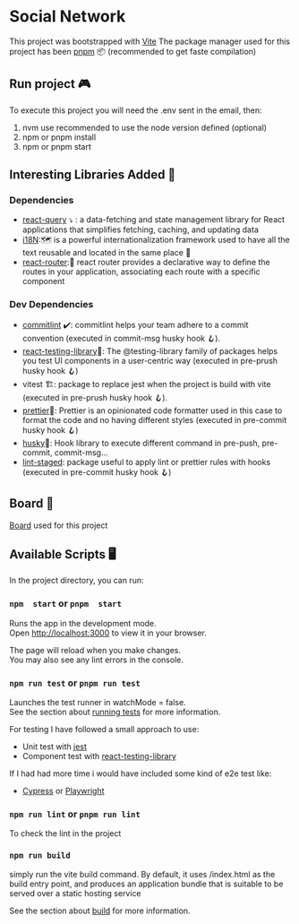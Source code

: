 # Social Network

This project was bootstrapped with [Vite](https://vitejs.dev/)
The package manager used for this project has been [pnpm]('https://pnpm.io/es/') 📦 (recommended to get faste compilation)

## Run project 🎮

To execute this project you will need the .env sent in the email, then:

1. nvm use recommended to use the node version defined (optional)
2. npm or pnpm install
3. npm or pnpm start

## Interesting Libraries Added 📘

### Dependencies

- [react-query](https://tanstack.com/query/v4/docs/react/overview) ⤵️ : a data-fetching and state management library for React applications that simplifies fetching, caching, and updating data
- [i18N](https://react.i18next.com/):🗺️ is a powerful internationalization framework used to have all the text reusable and located in the same place 📖
- [react-router](https://reactrouter.com/en/main):🚗 react router provides a declarative way to define the routes in your application, associating each route with a specific component

### Dev Dependencies

- [commitlint](https://commitlint.js.org/#/) ✔️: commitlint helps your team adhere to a commit convention (executed in commit-msg husky hook 🪝).
- [react-testing-library](https://testing-library.com/docs/react-testing-library/intro/)🐙: The @testing-library family of packages helps you test UI components in a user-centric way (executed in pre-prush husky hook 🪝)
- vitest 🏗️: package to replace jest when the project is build with vite (executed in pre-prush husky hook 🪝).
- [prettier](https://prettier.io/)🎨: Prettier is an opinionated code formatter used in this case to format the code and no having different styles (executed in pre-commit husky hook 🪝)
- [husky](https://github.com/typicode/husky)🐶: Hook library to execute different command in pre-push, pre-commit, commit-msg...
- [lint-staged](https://github.com/okonet/lint-staged): package useful to apply lint or prettier rules with hooks (executed in pre-commit husky hook 🪝)

## Board 🎫

[Board](https://github.com/users/ardguezsoc/projects/3) used for this project

## Available Scripts 🖥️

In the project directory, you can run:

### `npm  start` or `pnpm  start`

Runs the app in the development mode.\
Open [http://localhost:3000](http://localhost:3000) to view it in your browser.

The page will reload when you make changes.\
You may also see any lint errors in the console.

### `npm run test` or `pnpm run test`

Launches the test runner in watchMode = false.\
See the section about [running tests](https://vitest.dev/api/) for more information.

For testing I have followed a small approach to use:

- Unit test with [jest](https://jestjs.io/es-ES/)
- Component test with [react-testing-library](https://testing-library.com/docs/react-testing-library/intro/)

If I had had more time i would have included some kind of e2e test like:

- [Cypress](https://www.cypress.io/) or [Playwright](https://playwright.dev/)

### `npm run lint` or `pnpm run lint`

To check the lint in the project

### `npm run build`

simply run the vite build command. By default, it uses <root>/index.html as the build entry point,
and produces an application bundle that is suitable to be served over a static hosting service

See the section about [build](https://vitejs.dev/guide/build.html) for more information.
